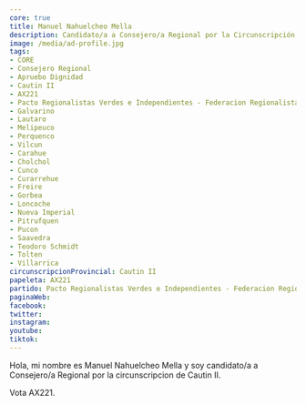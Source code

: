 ```yaml
---
core: true
title: Manuel Nahuelcheo Mella
description: Candidato/a a Consejero/a Regional por la Circunscripción de Cautin II
image: /media/ad-profile.jpg
tags:
- CORE
- Consejero Regional
- Apruebo Dignidad
- Cautin II
- AX221
- Pacto Regionalistas Verdes e Independientes - Federacion Regionalista Verde Social - Independientes
- Galvarino
- Lautaro
- Melipeuco
- Perquenco
- Vilcun
- Carahue
- Cholchol
- Cunco
- Curarrehue
- Freire
- Gorbea
- Loncoche
- Nueva Imperial
- Pitrufquen
- Pucon
- Saavedra
- Teodoro Schmidt
- Tolten
- Villarrica
circunscripcionProvincial: Cautin II
papeleta: AX221
partido: Pacto Regionalistas Verdes e Independientes - Federacion Regionalista Verde Social - Independientes
paginaWeb:
facebook:
twitter:
instagram:
youtube:
tiktok:
---
```

Hola, mi nombre es Manuel Nahuelcheo Mella y soy candidato/a a Consejero/a Regional por la circunscripcion de Cautin II.

Vota AX221.